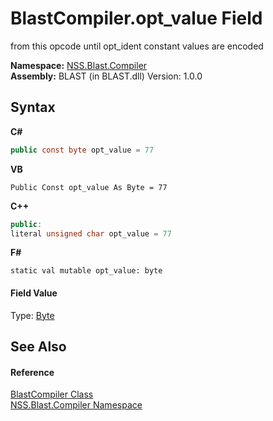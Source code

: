 # BlastCompiler.opt_value Field
 

from this opcode until opt_ident constant values are encoded

**Namespace:**&nbsp;<a href="26a25caa-f50b-92ad-f15c-dbb9db1493ae">NSS.Blast.Compiler</a><br />**Assembly:**&nbsp;BLAST (in BLAST.dll) Version: 1.0.0

## Syntax

**C#**<br />
``` C#
public const byte opt_value = 77
```

**VB**<br />
``` VB
Public Const opt_value As Byte = 77
```

**C++**<br />
``` C++
public:
literal unsigned char opt_value = 77
```

**F#**<br />
``` F#
static val mutable opt_value: byte
```


#### Field Value
Type: <a href="https://docs.microsoft.com/dotnet/api/system.byte" target="_blank" rel="noopener noreferrer">Byte</a>

## See Also


#### Reference
<a href="20a7b82b-c1ca-32fd-17a7-d5eb376d77ee">BlastCompiler Class</a><br /><a href="26a25caa-f50b-92ad-f15c-dbb9db1493ae">NSS.Blast.Compiler Namespace</a><br />